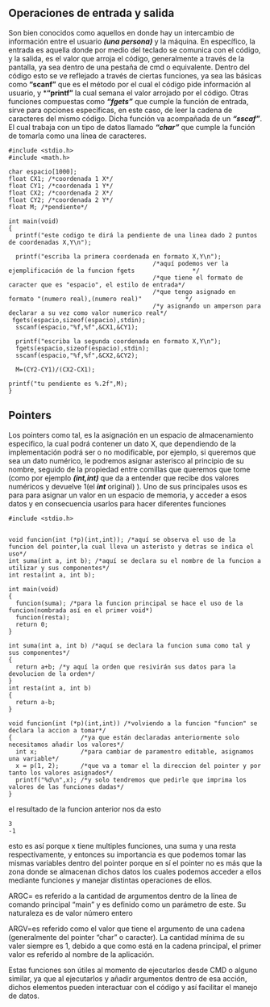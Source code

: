 ## Operaciones de entrada y salida

Son bien conocidos como aquellos en donde hay un intercambio de información entre el usuario ***(una persona)*** y la máquina. En específico, 
la entrada es aquella donde por medio del teclado se comunica con el código, y la salida, es el valor que arroja el código, generalmente
a través de la pantalla, ya sea dentro de una pestaña de cmd o equivalente.
Dentro del código esto se ve reflejado a través de ciertas funciones, ya sea las básicas como **“scanf”** que es el método por el cual el código 
pide información al usuario, y ***“printf”** la cual semana el valor arrojado por el código. Otras funciones compuestas como ***“fgets”*** que cumple la 
función de entrada, sirve para opciones específicas, en este caso, de leer la cadena de caracteres del mismo código. Dicha función va acompañada
de un ***“sscaf”***. El cual trabaja con un tipo de datos llamado ***“char”*** que cumple la función de tomarla como una línea de caracteres. 

~~~
#include <stdio.h>
#include <math.h>

char espacio[1000];
float CX1; /*coordenada 1 X*/ 
float CY1; /*coordenada 1 Y*/ 
float CX2; /*coordenada 2 X*/ 
float CY2; /*coordenada 2 Y*/ 
float M; /*pendiente*/

int main(void) 
{
  printf("este codigo te dirá la pendiente de una linea dado 2 puntos de coordenadas X,Y\n");

  printf("escriba la primera coordenada en formato X,Y\n");
                                        /*aquí podemos ver la ejemplificación de la funcion fgets                */
                                        /*que tiene el formato de caracter que es "espacio", el estilo de entrada*/
                                        /*que tengo asignado en formato "(numero real),(numero real)"            */
                                        /*y asignando un amperson para declarar a su vez como valor numerico real*/
 fgets(espacio,sizeof(espacio),stdin); 
  sscanf(espacio,"%f,%f",&CX1,&CY1);

  printf("escriba la segunda coordenada en formato X,Y\n");
  fgets(espacio,sizeof(espacio),stdin);
  sscanf(espacio,"%f,%f",&CX2,&CY2);

  M=(CY2-CY1)/(CX2-CX1);

printf("tu pendiente es %.2f",M);
}
~~~





## Pointers

Los pointers como tal, es la asignación en un espacio de almacenamiento especifico, la cual podrá contener un dato X, que dependiendo de la implementación 
podrá ser o no modificable, por ejemplo, si queremos que sea un dato numérico, le podremos asignar asterisco al principio de su nombre, seguido de la propiedad 
entre comillas que queremos que tome (como por ejemplo ***(int,int)*** que da a entender que recibe dos valores numéricos y devuelve 1(el ***int*** original) ).
Uno de sus principales usos es para para asignar un valor en un espacio de memoria, y acceder a esos datos y en consecuencia usarlos para hacer diferentes funciones 

~~~
#include <stdio.h>


void funcion(int (*p)(int,int)); /*aquí se observa el uso de la funcion del pointer,la cual lleva un asteristo y detras se indica el uso*/
int suma(int a, int b); /*aquí se declara su el nombre de la funcion a utilizar y sus componentes*/
int resta(int a, int b);

int main(void) 
{
  funcion(suma); /*para la funcion principal se hace el uso de la funcion(nombrada así en el primer void*)
  funcion(resta);
  return 0;
}

int suma(int a, int b) /*aquí se declara la funcion suma como tal y sus componentes*/
{
  return a+b; /*y aquí la orden que resivirán sus datos para la devolucion de la orden*/
}
int resta(int a, int b)
{
  return a-b;
}

void funcion(int (*p)(int,int)) /*volviendo a la funcion "funcion" se declara la accion a tomar*/
{                   /*ya que están declaradas anteriormente solo necesitamos añadir los valores*/
  int x;            /*para cambiar de paramentro editable, asignamos una variable*/
  x = p(1, 2);      /*que va a tomar el la direccion del pointer y por tanto los valores asignados*/
  printf("%d\n",x); /*y solo tendremos que pedirle que imprima los valores de las funciones dadas*/
}
~~~
el resultado de la funcion anterior nos da esto
~~~
3
-1
~~~
esto es así porque x tiene multiples funciones, una suma y una resta respectivamente, y entonces su importancia es que podemos tomar 
las mismas variables dentro del pointer porque en sí el pointer no es más que la zona donde se almacenan dichos datos
los cuales podemos acceder a ellos mediante funciones y manejar distintas operaciones de ellos.

ARGC= es referido a la cantidad de argumentos dentro de la línea de comando principal “main” y es definido como un parámetro de este.
Su naturaleza es de valor número entero

ARGV=es referido como el valor que tiene el argumento de una cadena (generalmente del pointer “char” o caracter). La cantidad mínima 
de su valer siempre es 1, debido a que como está en la cadena principal, el primer valor es referido al nombre de la aplicación.

Estas funciones son útiles al momento de ejecutarlos desde CMD o alguno similar, ya que al ejecutarlos y añadir argumentos  dentro de esa acción, 
dichos elementos pueden interactuar con el código y así facilitar el manejo de datos.


